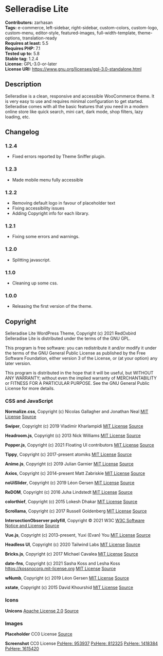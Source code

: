 # Selleradise Lite

**Contributors:** zarhasan \
**Tags:** e-commerce, left-sidebar, right-sidebar, custom-colors, custom-logo, custom-menu, editor-style, featured-images, full-width-template, theme-options, translation-ready \
**Requires at least:** 5.5 \
**Requires PHP:** 7.1 \
**Tested up to:** 5.8 \
**Stable tag:** 1.2.4 \
**License:** GPL-3.0-or-later \
**License URI:** https://www.gnu.org/licenses/gpl-3.0-standalone.html

## Description

Selleradise is a clean, responsive and accessible WooCommerce theme. It is very easy to use and requires minimal configuration to get started. Selleradise comes with all the basic features that you need in a modern online store like quick search, mini cart, dark mode, shop filters, lazy loading, etc.

## Changelog

### 1.2.4

- Fixed errors reported by Theme Sniffer plugin.

### 1.2.3

- Made mobile menu fully accessible

### 1.2.2

- Removing default logo in favour of placeholder text
- Fixing accessibility issues
- Adding Copyright info for each library.

### 1.2.1

- Fixing some errors and warnings.

### 1.2.0

- Splitting javascript.

### 1.1.0

- Cleaning up some css.

### 1.0.0

- Releasing the first version of the theme.

## Copyright

Selleradise Lite WordPress Theme, Copyright (c) 2021 RedOxbird
Selleradise Lite is distributed under the terms of the GNU GPL.

This program is free software: you can redistribute it and/or modify
it under the terms of the GNU General Public License as published by
the Free Software Foundation, either version 3 of the License, or
(at your option) any later version.

This program is distributed in the hope that it will be useful,
but WITHOUT ANY WARRANTY; without even the implied warranty of
MERCHANTABILITY or FITNESS FOR A PARTICULAR PURPOSE. See the
GNU General Public License for more details.

### CSS and JavaScript

**Normalize.css**, Copyright (c) Nicolas Gallagher and Jonathan Neal
[MIT License](https://github.com/necolas/normalize.css/blob/master/LICENSE.md)
[Source](https://github.com/necolas/normalize.css)

**Swiper**, Copyright (c) 2019 Vladimir Kharlampidi
[MIT License](https://github.com/nolimits4web/swiper/blob/master/LICENSE)
[Source](https://github.com/nolimits4web/swiper)

**Headroom.js**, Copyright (c) 2013 Nick Williams
[MIT License](https://github.com/WickyNilliams/headroom.js/blob/master/LICENSE)
[Source](https://github.com/WickyNilliams/headroom.js)

**Popper.js**, Copyright (c) 2021 Floating UI contributors
[MIT License](https://github.com/floating-ui/floating-ui/blob/master/LICENSE)
[Source](https://github.com/floating-ui/floating-ui)

**Tippy**, Copyright (c) 2017-present atomiks
[MIT License](https://github.com/atomiks/tippyjs/blob/master/LICENSE)
[Source](https://github.com/atomiks/tippyjs)

**Anime.js**, Copyright (c) 2019 Julian Garnier
[MIT License](https://github.com/juliangarnier/anime/blob/master/LICENSE.md)
[Source](https://github.com/juliangarnier/anime)

**Axios**, Copyright (c) 2014-present Matt Zabriskie
[MIT License](https://github.com/axios/axios/blob/master/LICENSE)
[Source](https://github.com/axios/axios)

**noUiSlider**, Copyright (c) 2019 Léon Gersen
[MIT License](https://github.com/leongersen/noUiSlider/blob/master/LICENSE.md)
[Source](https://github.com/leongersen/noUiSlider)

**ReDOM**, Copyright (c) 2016 Juha Lindstedt
[MIT License](https://github.com/redom/redom/blob/master/LICENSE)
[Source](https://github.com/redom/redom)

**colorthief**, Copyright (c) 2015 Lokesh Dhakar
[MIT License](https://github.com/lokesh/color-thief/blob/master/LICENSE)
[Source](https://github.com/lokesh/color-thief)

**Scrollama**, Copyright (c) 2017 Russell Goldenberg
[MIT License](https://github.com/russellgoldenberg/scrollama/blob/main/LICENSE)
[Source](https://github.com/russellgoldenberg/scrollama)

**IntersectionObserver polyfill**, Copyright © 2021 W3C
[W3C Software Notice and License](https://directory.fsf.org/wiki/License:W3C)
[Source](https://github.com/w3c/IntersectionObserver/tree/main/polyfill)

**Vue.js**, Copyright (c) 2013-present, Yuxi (Evan) You
[MIT License](https://github.com/vuejs/vue/blob/dev/LICENSE)
[Source](https://github.com/vuejs/vue)

**Headless UI**, Copyright (c) 2020 Tailwind Labs
[MIT License](https://github.com/tailwindlabs/headlessui/blob/main/LICENSE)
[Source](https://github.com/tailwindlabs)

**Bricks.js**, Copyright (c) 2017 Michael Cavalea
[MIT License](https://opensource.org/licenses/MIT)
[Source](https://github.com/callmecavs/bricks.js)

**date-fns**, Copyright (c) 2021 Sasha Koss and Lesha Koss https://kossnocorp.mit-license.org
[MIT License](https://github.com/date-fns/date-fns/blob/master/LICENSE.md)
[Source](https://github.com/date-fns/date-fns)

**wNumb**, Copyright (c) 2019 Léon Gersen
[MIT License](https://github.com/leongersen/wnumb/blob/master/LICENSE.MD)
[Source](https://github.com/leongersen/wnumb)

**xstate**, Copyright (c) 2015 David Khourshid
[MIT License](https://github.com/statelyai/xstate/blob/main/LICENSE)
[Source](https://github.com/statelyai/xstate)

### Icons

**Unicons**
[Apache License 2.0](https://github.com/Iconscout/unicons/blob/master/LICENSE)
[Source](https://github.com/Iconscout/unicons)

### Images

**Placeholder**
CC0 License
[Source](https://www.svgrepo.com/svg/231379/mountains-lake)

**Screenshot**
CC0 License
[PxHere: 953937](https://pxhere.com/en/photo/953937)
[PxHere: 812325](https://pxhere.com/en/photo/812325)
[PxHere: 1418384](https://pxhere.com/en/photo/1418384)
[PxHere: 1615420](https://pxhere.com/en/photo/1615420)
